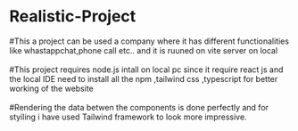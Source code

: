# Realistic-Project
#This a project can be used a company where it has different functionalities like whastappchat,phone call etc.. and it is ruuned on vite server on local<br><br>
#This project requires node.js intall on local pc since it require react js and the local IDE need to install all the npm ,tailwind css ,typescript for better working of the website <br><br>
#Rendering the data betwen the components is done perfectly and for styiling i have used Tailwind framework to look more impressive.
